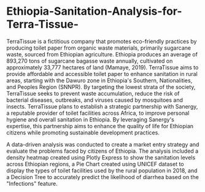 # Ethiopia-Sanitation-Analysis-for-Terra-Tissue-

TerraTissue is a fictitious company that promotes eco-friendly practices by producing toilet paper from organic waste materials, primarily sugarcane waste, sourced from Ethiopian agriculture. Ethiopia produces an average of 893,270 tons of sugarcane bagasse waste annually, cultivated on approximately 33,777 hectares of land (Mamaye, 2019). TerraTissue aims to provide affordable and accessible toilet paper to enhance sanitation in rural areas, starting with the Dawuro zone in Ethiopia's Southern, Nationalities, and Peoples Region (SNNPR). By targeting the lowest strata of the society, TerraTissue seeks to prevent waste accumulation, reduce the risk of bacterial diseases, outbreaks, and viruses caused by mosquitoes and insects. TerraTissue plans to establish a strategic partnership with Sanergy, a reputable provider of toilet facilities across Africa, to improve personal hygiene and overall sanitation in Ethiopia. By leveraging Sanergy's expertise, this partnership aims to enhance the quality of life for Ethiopian citizens while promoting sustainable development practices.

A data-driven analysis was conducted to create a market entry strategy and evaluate the problems faced by citizens of Ethiopia. The analysis included a density heatmap created using Plotly Express to show the sanitation levels across Ethiopian regions, a Pie Chart created using UNICEF dataset to display the types of toilet facilities used by the rural population in 2018, and a Decision Tree to accurately predict the likelihood of diarrhea based on the "Infections" feature.
